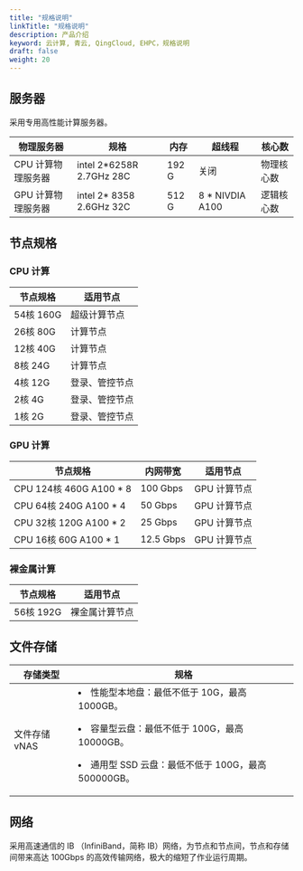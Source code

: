 ```yaml
---
title: "规格说明"
linkTitle: "规格说明"
description: 产品介绍
keyword: 云计算, 青云, QingCloud, EHPC，规格说明
draft: false
weight: 20
---
```


## 服务器

采用专用高性能计算服务器。

| 物理服务器         | 规格                     | 内存  | 超线程          | 核心数     |
| ------------------ | ------------------------ | ----- | --------------- | ---------- |
| CPU 计算物理服务器 | intel 2*6258R 2.7GHz 28C | 192 G | 关闭            | 物理核心数 |
| GPU 计算物理服务器 | intel 2* 8358 2.6GHz 32C | 512 G | 8 * NIVDIA A100 | 逻辑核心数 |

## 节点规格

### CPU 计算

| 节点规格  | 适用节点       |
| --------- | -------------- |
| 54核 160G | 超级计算节点   |
| 26核 80G  | 计算节点       |
| 12核 40G  | 计算节点       |
| 8核 24G   | 计算节点       |
| 4核 12G   | 登录、管控节点 |
| 2核 4G    | 登录、管控节点 |
| 1核 2G    | 登录、管控节点 |

### GPU 计算

| 节点规格                | 内网带宽  | 适用节点     |
| ----------------------- | --------- | ------------ |
| CPU 124核 460G A100 * 8 | 100 Gbps  | GPU 计算节点 |
| CPU 64核 240G A100 * 4  | 50 Gbps   | GPU 计算节点 |
| CPU 32核 120G A100 * 2  | 25 Gbps   | GPU 计算节点 |
| CPU 16核 60G A100 * 1   | 12.5 Gbps | GPU 计算节点 |

### 裸金属计算

| 节点规格  | 适用节点       |
| --------- | -------------- |
| 56核 192G | 裸金属计算节点 |

## 文件存储


| 存储类型      | 规格                                               |
| ------------- | -------------------------------------------------- |
| 文件存储 vNAS | <li>性能型本地盘：最低不低于 10G，最高 1000GB。</li><p><li>容量型云盘：最低不低于 100G，最高 10000GB。</li></p></li><p><li>通用型 SSD 云盘：最低不低于 100G，最高 500000GB。</li></p>|

## 网络

采用高速通信的 IB （InfiniBand，简称 IB）网络，为节点和节点间，节点和存储间带来高达 100Gbps 的高效传输网络，极大的缩短了作业运行周期。
